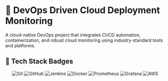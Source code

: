 # 🚀 DevOps Driven Cloud Deployment Monitoring

A cloud-native DevOps project that integrates CI/CD automation, containerization, and robust cloud monitoring using industry-standard tools and platforms.

## 🧰 Tech Stack Badges

<p align="center">
  <img src="https://img.shields.io/badge/Version%20Control-Git-F05032?logo=git&logoColor=white" alt="Git"/>
  <img src="https://img.shields.io/badge/Repo-GitHub-181717?logo=github&logoColor=white" alt="GitHub"/>
  <img src="https://img.shields.io/badge/CI-Jenkins-D24939?logo=jenkins&logoColor=white" alt="Jenkins"/>
  <img src="https://img.shields.io/badge/Containerized-Docker-2496ED?logo=docker&logoColor=white" alt="Docker"/>
  <img src="https://img.shields.io/badge/Monitoring-Prometheus-E6522C?logo=prometheus&logoColor=white" alt="Prometheus"/>
  <img src="https://img.shields.io/badge/Dashboard-Grafana-F46800?logo=grafana&logoColor=white" alt="Grafana"/>
  <img src="https://img.shields.io/badge/Cloud-AWS-FF9900?logo=amazonaws&logoColor=white" alt="AWS"/>
</p>

